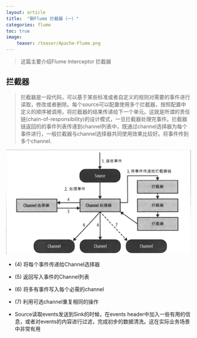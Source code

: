 ```yaml
---
layout: article
title:  "聊Flume 拦截器（一）"
categories: flume
toc: true
image:
    teaser: /teaser/Apache-Flume.png
---
```


> 这篇主要介绍Flume Interceptor 拦截器

## 拦截器
> 拦截器是一段代码，可以基于某些标准或者自定义的规则对需要的事件进行读取，修改或者删除。每个source可以配置使用多个拦截器，按照配置中定义的顺序被调用，将拦截器的结果传递给下一个单元。这就是所谓的责任链(chain-of-responsibility)的设计模式，一旦拦截器处理完事件。拦截器链返回的的事件列表传递到channel列表中，既通过channel选择器为每个事件进行，一般拦截器与channel选择器共同使用效果比较好。将事件传到多个channel.

![](/images/hadoop/flume/flume-intercepter1.png)

* (4) 将每个事件传递给Channel选择器
* (5) 返回写入事件的Channel列表
* (6) 将多有事件写入每个必需的channel
* (7) 利用可选channel重复相同的操作


 











* Source读取events发送到Sink的时候，在events header中加入一些有用的信息，或者对events的内容进行过滤，完成初步的数据清洗。这在实际业务场景中非常有用